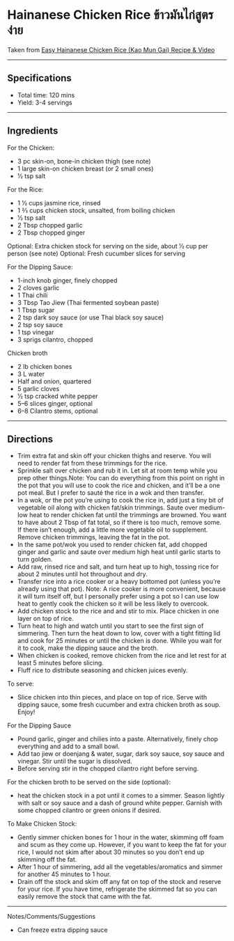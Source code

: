 # Hainanese Chicken Rice ข้าวมันไก่สูตรง่าย

Taken from
[Easy Hainanese Chicken Rice (Kao Mun Gai) Recipe & Video](https://hot-thai-kitchen.com/easy-hainanese-chicken-rice/)

---
## Specifications
- Total time: 120 mins
- Yield: 3-4 servings

---
## Ingredients

For the Chicken:
- 3 pc skin-on, bone-in chicken thigh (see note)
- 1 large skin-on chicken breast (or 2 small ones)
- 1⁄2 tsp salt

For the Rice:
- 1 1⁄2 cups jasmine rice, rinsed 
- 1 2⁄3 cups chicken stock, unsalted, from boiling chicken
- 1⁄2 tsp salt
- 2 Tbsp chopped garlic
- 2 Tbsp chopped ginger

Optional: Extra chicken stock for serving on the side, about 1⁄2 cup per person (see note)
Optional: Fresh cucumber slices for serving

For the Dipping Sauce:
- 1-inch knob ginger, finely chopped
- 2 cloves garlic
- 1 Thai chili
- 3 Tbsp Tao Jiew (Thai fermented soybean paste)
- 1 Tbsp sugar
- 2 tsp dark soy sauce (or use Thai black soy sauce)
- 2 tsp soy sauce
- 1 tsp vinegar
- 3 sprigs cilantro, chopped

Chicken broth
- 2 lb chicken bones
- 3 L water
- Half and onion, quartered
- 5 garlic cloves
- 1⁄2 tsp cracked white pepper
- 5–6 slices ginger, optional
- 6–8 Cilantro stems, optional

---
## Directions

- Trim extra fat and skin off your chicken thighs and reserve. You will need to render fat from these trimmings for the rice.
- Sprinkle salt over chicken and rub it in. Let sit at room temp while you prep other things.Note: You can do everything from this point on right in the pot that you will use to cook the rice and chicken, and it’ll be a one pot meal. But I prefer to sauté the rice in a wok and then transfer.
- In a wok, or the pot you’re using to cook the rice in, add just a tiny bit of vegetable oil along with chicken fat/skin trimmings. Saute over medium-low heat to render chicken fat until the trimmings are browned. You want to have about 2 Tbsp of fat total, so if there is too much, remove some. If there isn’t enough, add a little more vegetable oil to supplement. Remove chicken trimmings, leaving the fat in the pot.
- In the same pot/wok you used to render chicken fat, add chopped ginger and garlic and saute over medium high heat until garlic starts to turn golden.
- Add raw, rinsed rice and salt, and turn heat up to high, tossing rice for about 2 minutes until hot throughout and dry.
- Transfer rice into a rice cooker or a heavy bottomed pot (unless you’re already using that pot). Note: A rice cooker is more convenient, because it will turn itself off, but I personally prefer using a pot so I can use low heat to gently cook the chicken so it will be less likely to overcook.  
- Add chicken stock to the rice and and stir to mix. Place chicken in one layer on top of rice.
- Turn heat to high and watch until you start to see the first sign of simmering. Then turn the heat down to low, cover with a tight fitting lid and cook for 25 minutes or until the chicken is done. While you wait for it to cook, make the dipping sauce and the broth.
- When chicken is cooked, remove chicken from the rice and let rest for at least 5 minutes before slicing.
- Fluff rice to distribute seasoning and chicken juices evenly.


To serve: 
- Slice chicken into thin pieces, and place on top of rice. Serve with dipping sauce, some fresh cucumber and extra chicken broth as soup. Enjoy!


For the Dipping Sauce 
- Pound garlic, ginger and chilies into a paste. Alternatively, finely chop everything and add to a small bowl.
- Add tao jiew or doenjang & water, sugar, dark soy sauce, soy sauce and vinegar.  Stir until the sugar is dissolved.
- Before serving stir in the chopped cilantro right before serving.


For the chicken broth to be served on the side (optional):
- heat the chicken stock in a pot until it comes to a simmer. Season lightly with salt or soy sauce and a dash of ground white pepper. Garnish with some chopped cilantro or green onions if desired.


To Make Chicken Stock:
- Gently simmer chicken bones for 1 hour in the water, skimming off foam and scum as they come up. However, if you want to keep the fat for your rice, I would not skim after about 30 minutes so you don’t end up skimming off the fat.
- After 1 hour of simmering, add all the vegetables/aromatics and simmer for another 45 minutes to 1 hour.
- Drain off the stock and skim off any fat on top of the stock and reserve for your rice. If you have time, refrigerate the skimmed fat so you can easily remove the stock that came with the fat.

---
Notes/Comments/Suggestions
- Can freeze extra dipping sauce